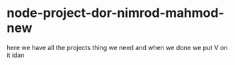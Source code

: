 # node-project-dor-nimrod-mahmod-new

here we have all the projects thing we need and when we done we put V on it
idan
